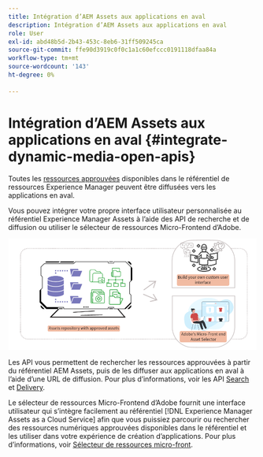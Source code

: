 ```yaml
---
title: Intégration d’AEM Assets aux applications en aval
description: Intégration d’AEM Assets aux applications en aval
role: User
exl-id: abd48b5d-2b43-453c-8eb6-31ff509245ca
source-git-commit: ffe90d3919c0f0c1a1c60efccc0191118dfaa84a
workflow-type: tm+mt
source-wordcount: '143'
ht-degree: 0%

---
```


# Intégration d’AEM Assets aux applications en aval {#integrate-dynamic-media-open-apis}

Toutes les [ressources approuvées](approve-assets.md) disponibles dans le référentiel de ressources Experience Manager peuvent être diffusées vers les applications en aval.

Vous pouvez intégrer votre propre interface utilisateur personnalisée au référentiel Experience Manager Assets à l’aide des API de recherche et de diffusion ou utiliser le sélecteur de ressources Micro-Frontend d’Adobe.

![Intégration au référentiel AEM Assets](assets/asset-selector-integration.png)

Les API vous permettent de rechercher les ressources approuvées à partir du référentiel AEM Assets, puis de les diffuser aux applications en aval à l’aide d’une URL de diffusion. Pour plus d’informations, voir les API [Search](/help/assets/search-assets-api.md) et [Delivery](/help/assets/deliver-assets-apis.md).

Le sélecteur de ressources Micro-Frontend d’Adobe fournit une interface utilisateur qui s’intègre facilement au référentiel [!DNL Experience Manager Assets as a Cloud Service] afin que vous puissiez parcourir ou rechercher des ressources numériques approuvées disponibles dans le référentiel et les utiliser dans votre expérience de création d’applications. Pour plus d’informations, voir [Sélecteur de ressources micro-front](/help/assets/overview-asset-selector.md).
